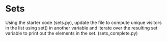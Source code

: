 # Sets
Using the starter code (sets.py), update the file to compute unique visitors in the list using set() in another variable and iterate over the resulting set variable to print out the elements in the set. (sets_complete.py)
